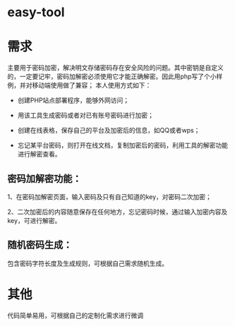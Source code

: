 # easy-tool
# 需求
主要用于密码加密，解决明文存储密码存在安全风险的问题。其中密钥是自定义的，一定要记牢，密码加解密必须使用它才能正确解密。因此用php写了个小样例，并对移动端使用做了兼容；
本人使用方式如下：

* 创建PHP站点部署程序，能够外网访问；

* 用该工具生成密码或者对已有账号密码进行加密；

* 创建在线表格，保存自己的平台及加密后的信息，如QQ或者wps；

* 忘记某平台密码，则打开在线文档，复制加密后的密码，利用工具的解密功能进行解密查看。

## 密码加解密功能：

1、在密码加解密页面，输入密码及只有自己知道的key，对密码二次加密； 

2、二次加密后的内容随意保存在任何地方，忘记密码时候，通过输入加密内容及key，可进行解密。

## 随机密码生成：

包含密码字符长度及生成规则，可根据自己需求随机生成。

# 其他
代码简单易用，可根据自己的定制化需求进行微调
